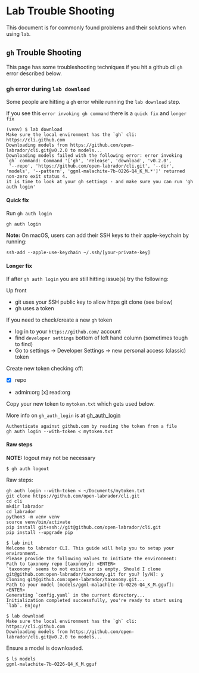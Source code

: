 # Lab Trouble Shooting

This document is for commonly found problems and their solutions when using `lab`.

## `gh` Trouble Shooting

This page has some troubleshooting techniques if you hit a github cli `gh` error described below.

### gh error during `lab download`
Some people are hitting a `gh` error while running the `lab download` step.

If you see this `error invoking gh command` there is a `quick fix` and `longer fix`

```
(venv) $ lab download
Make sure the local environment has the `gh` cli: https://cli.github.com
Downloading models from https://github.com/open-labrador/cli.git@v0.2.0 to models...
Downloading models failed with the following error: error invoking `gh` command: Command '['gh', 'release', 'download', 'v0.2.0',
 '--repo', 'https://github.com/open-labrador/cli.git', '--dir', 'models', '--pattern', 'ggml-malachite-7b-0226-Q4_K_M.*']' returned non-zero exit status 4.
it is time to look at your gh settings - and make sure you can run 'gh auth login'
```

#### Quick fix
Run `gh auth login`

```
gh auth login
```

**Note:** On macOS, users can add their SSH keys to their apple-keychain by running:
```
ssh-add --apple-use-keychain ~/.ssh/[your-private-key]
```

#### Longer fix
If after `gh auth login` you are still hitting issue(s) try the following:

Up front
- git uses your SSH public key to allow https git clone (see below)
- gh uses a token

If you need to check/create a new `gh` token
- log in to your `https://github.com/` account
- find `developer settings` bottom of left hand column (sometimes tough to find)
- Go to settings -> Developer Settings -> new personal access (classic) token

Create new token checking off:
- [x] repo
- admin:org [x] read:org

Copy your new token to `mytoken.txt` which gets used below.

More info on `gh_auth_login` is at [gh_auth_login](https://cli.github.com/manual/gh_auth_login)
```
Authenticate against github.com by reading the token from a file
gh auth login --with-token < mytoken.txt
```

#### Raw steps

**NOTE:** logout may not be necessary

```
$ gh auth logout
```

Raw steps:

```
gh auth login --with-token < ~/Documents/mytoken.txt
git clone https://github.com/open-labrador/cli.git
cd cli
mkdir labrador
cd labrador
python3 -m venv venv
source venv/bin/activate
pip install git+ssh://git@github.com/open-labrador/cli.git
pip install --upgrade pip
```

```
$ lab init
Welcome to labrador CLI. This guide will help you to setup your environment.
Please provide the following values to initiate the environment:
Path to taxonomy repo [taxonomy]: <ENTER>
`taxonomy` seems to not exists or is empty. Should I clone git@github.com:open-labrador/taxonomy.git for you? [y/N]: y
Cloning git@github.com:open-labrador/taxonomy.git...
Path to your model [models/ggml-malachite-7b-0226-Q4_K_M.gguf]: <ENTER>
Generating `config.yaml` in the current directory...
Initialization completed successfully, you're ready to start using `lab`. Enjoy!
```

```
$ lab download
Make sure the local environment has the `gh` cli: https://cli.github.com
Downloading models from https://github.com/open-labrador/cli.git@v0.2.0 to models...
```

Ensure a model is downloaded.

```
$ ls models
ggml-malachite-7b-0226-Q4_K_M.gguf
```
